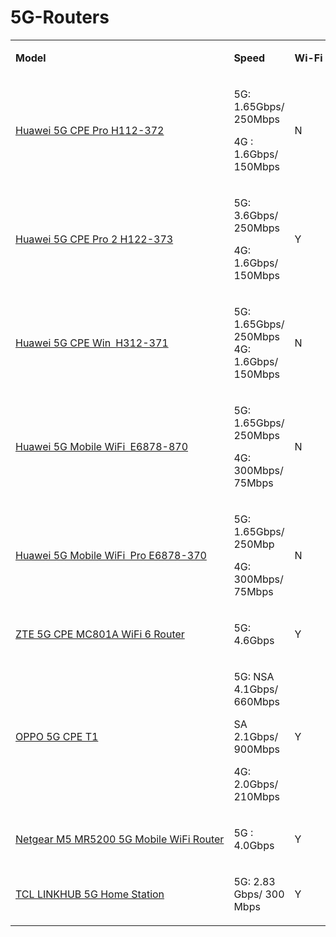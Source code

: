 # 5G-Routers

<table>
<tbody>
<tr>
<td>
<p class="p"><strong>Model</strong></p>
</td>
<td>
<p class="p"><strong>Speed</strong></p>
</td>
<td nowrap>
<p class="p"><strong>Wi-Fi 6</strong></p>
</td>
<td>
<p class="p"><strong>CPU</strong></p>
</td>
<td>
<p class="p"><strong>Support 5G Bands</strong></p>
</td>
<td>
<p class="p"><strong>4G LTE</strong></p>
</td>
</tr>
<tr>
<td>
<p class="p"><a target="_blank" title="Huawei 5G CPE Pro H112-372" href="https://www.router-switch.com/huawei-5g-cpe-pro.html">Huawei 5G CPE Pro H112-372</a></p>
</td>
<td>
<p class="p">5G:  1.65Gbps/ 250Mbps</p>
<p class="p">4G : 1.6Gbps/ 150Mbps</p>
</td>
<td>
<p class="p">N</p>
</td>
<td>
<p class="p">Balong 5000</p>
</td>
<td>
<p class="p">5G: n41/ n77/ n78/ n79</p>
</td>
<td>
<p class="p">LTE: B1/3/5/7/8/18/19/20/28/32/34/38/39/40/41/42/43</p>
</td>
</tr>
<tr>
<td>
<p class="p"><a href="https://www.router-switch.com/huawei-5g-cpe-pro-2.html" title="Huawei 5G CPE Pro 2 H122-373"><a target="_blank" title="Huawei 5G CPE Pro 2 H122-373" href="https://www.router-switch.com/huawei-5g-cpe-pro-2.html">Huawei 5G CPE Pro 2 H122-373</a></a></p>
</td>
<td>
<p class="p">5G: 3.6Gbps/ 250Mbps </p>
<p class="p">4G: 1.6Gbps/ 150Mbps</p>
</td>
<td>
<p class="p">Y</p>
</td>
<td>
<p class="p">Balong 5000</p>
</td>
<td>
<p class="p">5G: n1/ 3/ 5/ 7/ 28/ 38/ 40(2300–2390 MHz)/ 41/ 77/ 78/ 79/ 80/ 84</p>
</td>
<td nowrap>
<p class="p">LTE: B1/3/5/7/8/20/28/32/34/38/39/40(2300–2390 MHz)/41/42/43</p>
</td>
</tr>
<tr>
<td>
<p class="p"><a href="https://www.router-switch.com/huawei-5g-cpe-win.html" title="Huawei 5G CPE Win H312-371">Huawei 5G CPE Win H312-371</a></p>
</td>
<td>
<p class="p">5G: 1.65Gbps/ 250Mbps      4G: 1.6Gbps/ 150Mbps</p>
</td>
<td>
<p class="p">N</p>
</td>
<td>
<p class="p">Balong 5000</p>
</td>
<td>
<p class="p">5G: n41/ n77/ n78/ n79</p>
</td>
<td>
<p class="p">LTE: B1/3/5/7/8/18/19/20/28/32/34/38/39/40/41/42/43</p>
</td>
</tr>
<tr>
<td>
<p class="p"><a href="https://www.router-switch.com/huawei-5g-mobile-wifi.html" title="Huawei 5G Mobile WiFi E6878-870">Huawei 5G Mobile WiFi E6878-870</a></p>
</td>
<td>
<p class="p">5G: 1.65Gbps/ 250Mbps </p>
<p class="p">4G: 300Mbps/ 75Mbps</p>
</td>
<td>
<p class="p">N</p>
</td>
<td>
<p class="p">Balong 5000</p>
</td>
<td>
<p class="p">5G: n41/ n77/ n78/ n79</p>
</td>
<td>
<p class="p">LTE FDD: B1, B3, B5, B7, B8, B20, B28, B32<br>LTE TDD: B34, B38, B39, B40, B41, B42</p>
</td>
</tr>
<tr>
<td nowrap>
<p class="p"><a href="https://www.router-switch.com/huawei-5g-mobile-wifi-pro.html" title="Huawei 5G Mobile WiFi Pro E6878-370">Huawei 5G Mobile WiFi Pro E6878-370</a></p>
</td>
<td>
<p class="p">5G: 1.65Gbps/ 250Mbp</p>
<p class="p">4G: 300Mbps/ 75Mbps</p>
</td>
<td>
<p class="p">N</p>
</td>
<td>
<p class="p">Balong 5000</p>
</td>
<td>
<p class="p">5G: n41/ n77/ n78/ n79</p>
</td>
<td>
<p class="p">LTE FDD: B1, B3, B5, B7, B8, B20, B28, B32<br>LTE TDD: B34, B38, B39, B40, B41, B42</p>
</td>
</tr>
<tr>
<td>
<p class="p"><a href="https://www.router-switch.com/zte-mc801a.html" title="ZTE 5G CPE  MC801A WiFi 6 Router">ZTE 5G CPE MC801A WiFi 6 Router</a></p>
</td>
<td>
<p class="p">5G: 4.6Gbps</p>
</td>
<td>
<p class="p">Y</p>
</td>
<td nowrap>
<p class="p">Qualcomm Snapdragon X55</p>
</td>
<td nowrap>
<p class="p">5G: n41/78/79/1/28<br>4G: B1/3/5/8/28/34/39/40</p>
</td>
<td>
<p class="p">4G LTE™: Global FDD and TDD, 600MHz~3.8GHz, CAT22</p>
</td>
</tr>
<tr>
<td>
<p class="p"><a href="https://www.router-switch.com/oppo-5g-cpe-t1.html" title="OPPO 5G CPE T1">OPPO 5G CPE T1</a></p>
</td>
<td>
<p class="p">5G: NSA  4.1Gbps/ 660Mbps</p>
<p class="p">       SA    2.1Gbps/ 900Mbps</p>
<p class="p">4G:          2.0Gbps/ 210Mbps</p>
</td>
<td>
<p class="p">Y</p>
</td>
<td>
<p class="p">Qualcomm Snapdragon X55</p>
</td>
<td>
<p class="p">5G: n1/ n41/ n78/ n79</p>
</td>
<td>
<p class="p">FDD-LTE: B1/3/5/8/28 TDD-LTE: B34/38/39/40/41</p>
</td>
</tr>
<tr>
<td style="white-space: nowrap;">
<p><a href="https://www.router-switch.com/netgear-m5-mr5200-5g-mobile-wifi-router.html" title="Netgear M5 MR5200 5G Mobile WiFi Router">Netgear M5 MR5200 5G Mobile WiFi Router</a></p>
</td>
<td>
<p>5G : 4.0Gbps</p>
</td>
<td>
<p>Y</p>
</td>
<td>
<p>Qualcomm SDx55</p>
</td>
<td width="105">
<p>5G: n1, n3, n5, n7, n8,<br>n20, n28, n38, n40, n77 and n78</p>
</td>
<td width="148">
<p>LTE FDD: 700/800/900/1800/2100/2600 MHz<br>LTE TDD: 2300/2600 MHz</p>
</td>
</tr>
<tr>
<td>
<p><a href="https://www.router-switch.com/tcl-linkhub-5g-home-station.html" title="TCL LINKHUB 5G Home Station">TCL LINKHUB 5G Home Station</a></p>
</td>
<td>
<p>5G: 2.83 Gbps/ 300 Mbps</p>
<p> </p>
</td>
<td>
<p>Y</p>
</td>
<td>
<p>Qualcomm X55 + 8072A</p>
</td>
<td style="white-space: nowrap;">
<p>5G: N1/N3/N5/N7/N8/N20/N28/N41/N77/N78/N79</p>
</td>
<td width="148">
<p>LTE: B2/3/4/5/7/12/13/17/48/25/26/29/30/41/66/71</p>
</td>
</tr>
</tbody>
</table>
